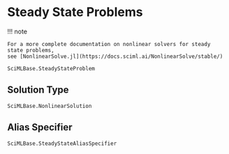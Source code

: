 # Steady State Problems

!!! note
    
    For a more complete documentation on nonlinear solvers for steady state problems,
    see [NonlinearSolve.jl](https://docs.sciml.ai/NonlinearSolve/stable/)

```@docs
SciMLBase.SteadyStateProblem
```

## Solution Type

```@docs
SciMLBase.NonlinearSolution
```

## Alias Specifier

```@docs
SciMLBase.SteadyStateAliasSpecifier
```
